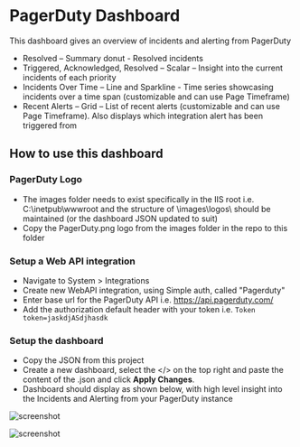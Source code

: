 # PagerDuty Dashboard
This dashboard gives an overview of incidents and alerting from PagerDuty

- Resolved – Summary donut - Resolved incidents
- Triggered, Acknowledged, Resolved – Scalar – Insight into the current incidents of each priority
- Incidents Over Time – Line and Sparkline - Time series showcasing incidents over a time span (customizable and can use Page Timeframe)
- Recent Alerts – Grid – List of recent alerts (customizable and can use Page Timeframe). Also displays which integration alert has been triggered from 


## How to use this dashboard
### PagerDuty Logo
- The images folder needs to exist specifically in the IIS root i.e. C:\inetpub\wwwroot and the structure of \images\logos\ should be maintained (or the dashboard JSON updated to suit)
- Copy the PagerDuty.png logo from the images folder in the repo to this folder
### Setup a Web API integration
- Navigate to System > Integrations
- Create new WebAPI integration, using Simple auth, called "Pagerduty"
- Enter base url for the PagerDuty API i.e. https://api.pagerduty.com/
- Add the authorization default header with your token i.e. ```Token token=jaskdjASdjhasdk```



### Setup the dashboard
- Copy the JSON from this project
- Create a new dashboard, select the </> on the top right and paste the content of the .json and click **Apply Changes**.
- Dashboard should display as shown below, with high level insight into the Incidents and Alerting from your PagerDuty instance
  
![screenshot](https://github.com/squaredup/samples/blob/0c3976838e097a6c9adabbfa17b43f13b21434eb/dashboards/Pagerduty/Images/Pagerduty-Dark.png)

![screenshot](https://github.com/squaredup/samples/blob/0c3976838e097a6c9adabbfa17b43f13b21434eb/dashboards/Pagerduty/Images/Pagerduty-Light.png)
